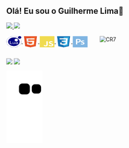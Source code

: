 ## Olá! Eu sou o Guilherme Lima👋

 <div>
  <a href="https://github.com/guilhermelima-dev">
  <img height="170em" src="https://github-readme-stats.vercel.app/api?username=guilhermelima-dev&show_icons=true&theme=dark&include_all_commits=true&count_private=true"/>
  <img height="170em" src="https://github-readme-stats.vercel.app/api/top-langs/?username=guilhermelima-dev&layout=compact&langs_count=7&theme=dark"/>
</div>
 
 <div style="display: inline_block"><br>
  <img align="center" alt="Gui-HTML" height="30" width="40" src="https://raw.githubusercontent.com/devicons/devicon/master/icons/lua/lua-plain-wordmark.svg">
  <img align="center" alt="Gui-HTML" height="30" width="40" src="https://raw.githubusercontent.com/devicons/devicon/master/icons/html5/html5-original.svg">
  <img align="center" alt="Gui-Js" height="30" width="40" src="https://raw.githubusercontent.com/devicons/devicon/master/icons/javascript/javascript-plain.svg">
  <img align="center" alt="Gui-CSS" height="30" width="40" src="https://raw.githubusercontent.com/devicons/devicon/master/icons/css3/css3-original.svg">
  <img align="center" alt="Gui-PH" height="30" width="40" src="https://raw.githubusercontent.com/devicons/devicon/master/icons/photoshop/photoshop-plain.svg">
  <img align="right" alt="CR7" src="https://media.discordapp.net/attachments/852583493883002921/876134224258818080/ezgif.com-gif-maker.gif" redirect="true" width="256" height="128">
</div>
  
  ##
  
  <div> 
  <a href="https://www.youtube.com/channel/UCYJZAm6uQfoTQ1EUj-V10Vg" target="_blank"><img src="https://img.shields.io/badge/YouTube-FF0000?style=for-the-badge&logo=youtube&logoColor=white" target="_blank"></a>
 <a href="https://discord.gg/BN2sQgp" target="_blank"><img src="https://img.shields.io/badge/Discord-7289DA?style=for-the-badge&logo=discord&logoColor=white" target="_blank"></a> 
 
  ![Snake animation](https://github.com/rafaballerini/rafaballerini/blob/output/github-contribution-grid-snake.svg)
 
</div>
